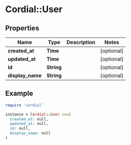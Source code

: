 # Cordial::User

## Properties

| Name | Type | Description | Notes |
| ---- | ---- | ----------- | ----- |
| **created_at** | **Time** |  | [optional] |
| **updated_at** | **Time** |  | [optional] |
| **id** | **String** |  | [optional] |
| **display_name** | **String** |  | [optional] |

## Example

```ruby
require 'cordial'

instance = Cordial::User.new(
  created_at: null,
  updated_at: null,
  id: null,
  display_name: null
)
```

